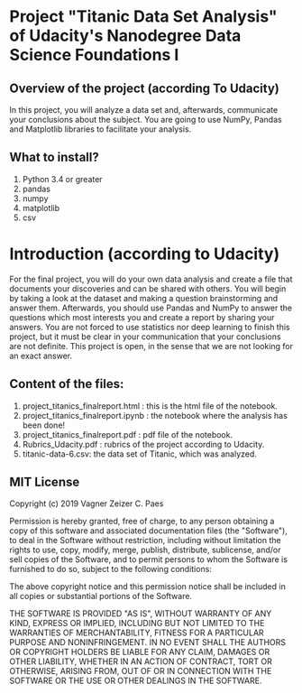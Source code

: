 # Project "Titanic Data Set Analysis" of Udacity's Nanodegree Data Science Foundations I

## Overview of the project (according To Udacity)

In this project, you will analyze a data set and, afterwards, communicate your conclusions about the subject.
You are going to use NumPy, Pandas and Matplotlib libraries to facilitate your analysis.

## What to install?

1. Python 3.4 or greater
2. pandas
3. numpy
4. matplotlib
5. csv


# Introduction (according to Udacity)

For the final project, you will do your own data analysis and create a file that documents your discoveries and can be shared with others.
You will begin by taking a look at the dataset and making a question brainstorming and answer them. 
Afterwards, you should use Pandas and NumPy to answer the questions which most interests you and create a report by sharing your answers.
You are not forced to use statistics nor deep learning to finish this project, but it must be clear in your communication that your conclusions are not definite.
This project is open, in the sense that we are not looking for an exact answer.





## Content of the files: 


1. project_titanics_finalreport.html : this is the html file of the notebook.
2. project_titanics_finalreport.ipynb : the notebook where the analysis has been done!
3. project_titanics_finalreport.pdf : pdf file of the notebook.
4. Rubrics_Udacity.pdf : rubrics of the project according to Udacity.
5. titanic-data-6.csv: the data set of Titanic, which was analyzed.



## MIT License

Copyright (c) 2019 Vagner Zeizer C. Paes

Permission is hereby granted, free of charge, to any person obtaining a copy
of this software and associated documentation files (the "Software"), to deal
in the Software without restriction, including without limitation the rights
to use, copy, modify, merge, publish, distribute, sublicense, and/or sell
copies of the Software, and to permit persons to whom the Software is
furnished to do so, subject to the following conditions:

The above copyright notice and this permission notice shall be included in all
copies or substantial portions of the Software.

THE SOFTWARE IS PROVIDED "AS IS", WITHOUT WARRANTY OF ANY KIND, EXPRESS OR
IMPLIED, INCLUDING BUT NOT LIMITED TO THE WARRANTIES OF MERCHANTABILITY,
FITNESS FOR A PARTICULAR PURPOSE AND NONINFRINGEMENT. IN NO EVENT SHALL THE
AUTHORS OR COPYRIGHT HOLDERS BE LIABLE FOR ANY CLAIM, DAMAGES OR OTHER
LIABILITY, WHETHER IN AN ACTION OF CONTRACT, TORT OR OTHERWISE, ARISING FROM,
OUT OF OR IN CONNECTION WITH THE SOFTWARE OR THE USE OR OTHER DEALINGS IN THE
SOFTWARE.




